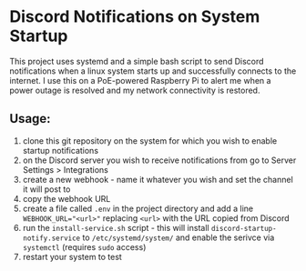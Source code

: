 # Discord Notifications on System Startup

This project uses systemd and a simple bash script to send Discord notifications when a linux system starts up and successfully connects to the internet. I use this on a PoE-powered Raspberry Pi to alert me when a power outage is resolved and my network connectivity is restored. 

## Usage:
1. clone this git repository on the system for which you wish to enable startup notifications
2. on the Discord server you wish to receive notifications from go to Server Settings > Integrations
3. create a new webhook - name it whatever you wish and set the channel it will post to
4. copy the webhook URL
5. create a file called `.env` in the project directory and add a line `WEBHOOK_URL="<url>"` replacing `<url>` with the URL copied from Discord
6. run the `install-service.sh` script - this will install `discord-startup-notify.service` to `/etc/systemd/system/` and enable the serivce via `systemctl` (requires `sudo` access) 
7. restart your system to test

